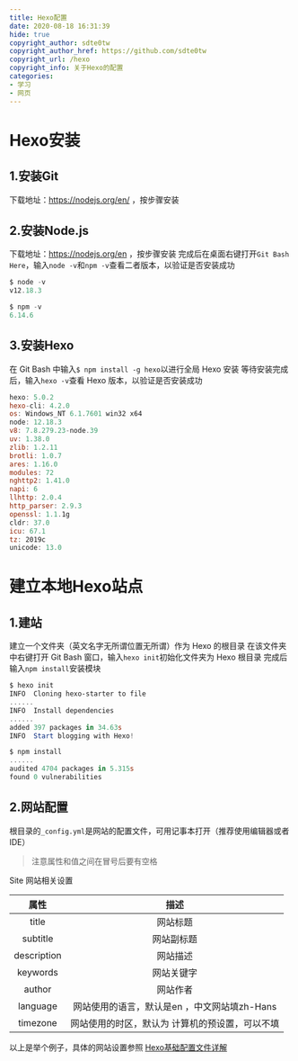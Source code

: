 ```yaml
---
title: Hexo配置
date: 2020-08-18 16:31:39
hide: true
copyright_author: sdte0tw
copyright_author_href: https://github.com/sdte0tw
copyright_url: /hexo
copyright_info: 关于Hexo的配置
categories: 
- 学习
- 网页
---
```

# Hexo安装

## 1.安装Git
下载地址：https://nodejs.org/en/ ，按步骤安装

## 2.安装Node.js
下载地址：https://nodejs.org/en ，按步骤安装
完成后在桌面右键打开`Git Bash Here`，输入`node -v`和`npm -v`查看二者版本，以验证是否安装成功
```powershell
$ node -v
v12.18.3

$ npm -v
6.14.6
```

## 3.安装Hexo
在 Git Bash 中输入`$ npm install -g hexo`以进行全局 Hexo 安装
等待安装完成后，输入`hexo -v`查看 Hexo 版本，以验证是否安装成功
```powershell
hexo: 5.0.2
hexo-cli: 4.2.0
os: Windows_NT 6.1.7601 win32 x64
node: 12.18.3
v8: 7.8.279.23-node.39
uv: 1.38.0
zlib: 1.2.11
brotli: 1.0.7
ares: 1.16.0
modules: 72
nghttp2: 1.41.0
napi: 6
llhttp: 2.0.4
http_parser: 2.9.3
openssl: 1.1.1g
cldr: 37.0
icu: 67.1
tz: 2019c
unicode: 13.0
```

# 建立本地Hexo站点

## 1.建站
建立一个文件夹（英文名字无所谓位置无所谓）作为 Hexo 的根目录
在该文件夹中右键打开 Git Bash 窗口，输入`hexo init`初始化文件夹为 Hexo 根目录
完成后输入`npm install`安装模块
```powershell
$ hexo init
INFO  Cloning hexo-starter to file
......
INFO  Install dependencies
......
added 397 packages in 34.63s
INFO  Start blogging with Hexo!

$ npm install
......
audited 4704 packages in 5.315s
found 0 vulnerabilities
```

## 2.网站配置
根目录的`_config.yml`是网站的配置文件，可用记事本打开（推荐使用编辑器或者IDE）
>注意属性和值之间在冒号后要有空格

Site 网站相关设置

属性  |  描述
:----: | :----:
title  |  网站标题
subtitle  |  网站副标题
description  |  网站描述
keywords  |  网站关键字
author  |  网站作者
language  |  网站使用的语言，默认是en ，中文网站填zh-Hans
timezone  |  网站使用的时区，默认为 计算机的预设置，可以不填

以上是举个例子，具体的网站设置参照 [Hexo基础配置文件详解](/hexo-set)

